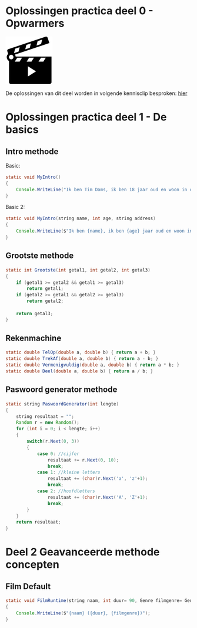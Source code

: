 
# Oplossingen practica deel 0 - Opwarmers

<!---NOBOOKSTART--->
![](../assets/movie.png)

De oplossingen van dit deel worden in volgende kennisclip besproken: [hier](https://ap.cloud.panopto.eu/Panopto/Pages/Viewer.aspx?id=7d5b4399-8c6c-4207-8e4d-a9af00b4ac58)
<!---NOBOOKEND--->

# Oplossingen practica deel 1 - De basics

## Intro methode

Basic:

```java
static void MyIntro()
{
    Console.WriteLine("Ik ben Tim Dams, ik ben 18 jaar oud en woon in de Lambrisseringsstraat 666");
}
```

Basic 2:

```java
static void MyIntro(string name, int age, string address)
{
    Console.WriteLine($"Ik ben {name}, ik ben {age} jaar oud en woon in de {address}");
}
```

## Grootste methode

```java
static int Grootste(int getal1, int getal2, int getal3)
{
    if (getal1 >= getal2 && getal1 >= getal3)
        return getal1;
    if (getal2 >= getal1 && getal2 >= getal3)
        return getal2;

    return getal3;
}
```

## Rekenmachine

```java
static double TelOp(double a, double b) { return a + b; }
static double TrekAf(double a, double b) { return a - b; }
static double Vermenigvuldig(double a, double b) { return a * b; }
static double Deel(double a, double b) { return a / b; }
```

## Paswoord generator methode

```java
static string PaswoordGenerator(int lengte)
{
    string resultaat = "";
    Random r = new Random();
    for (int i = 0; i < lengte; i++)
    {
        switch(r.Next(0, 3))
        {
            case 0: //cijfer
                resultaat += r.Next(0, 10);
                break;
            case 1: //kleine letters
                resultaat += (char)r.Next('a', 'z'+1);
                break;
            case 2: //hoofdletters
                resultaat += (char)r.Next('A', 'Z'+1);
                break;
        }
    }
    return resultaat;
}
```

# Deel 2 Geavanceerde methode concepten

## Film Default

```java
static void FilmRuntime(string naam, int duur= 90, Genre filmgenre= Genre.Onbekend )
{
    Console.WriteLine($"{naam} ({duur}, {filmgenre})");
}
```

